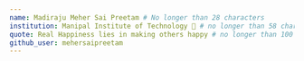 ```yaml
---
name: Madiraju Meher Sai Preetam # No longer than 28 characters
institution: Manipal Institute of Technology 🚩 # no longer than 58 characters
quote: Real Happiness lies in making others happy # no longer than 100 characters, avoid using quotes(") to guarantee the format remains the same.
github_user: mehersaipreetam
---
```

